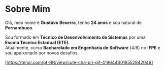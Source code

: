 # Sobre Mim

Olá, meu nome é **Gustavo Beserra**, tenho **24 anos** e sou natural de **Pernambuco**.

Sou formado em **Técnico de Desenvolvimento de Sistemas** por uma **Escola Técnica Estadual (ETE)**.  
Atualmente, curso **Bacharelado em Engenharia de Software** (4/8) no **IFPE** e sou apaixonado por novos desafios.

[https://tenor.com/pt-BR/view/cute-cha-pri-gif-4196443019552842049]
